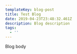 ```yaml
---
templateKey: blog-post
title: Test Blog
date: 2019-04-23T23:48:32.461Z
description: Blog description
tags:
  - ''
---
```

Blog body
